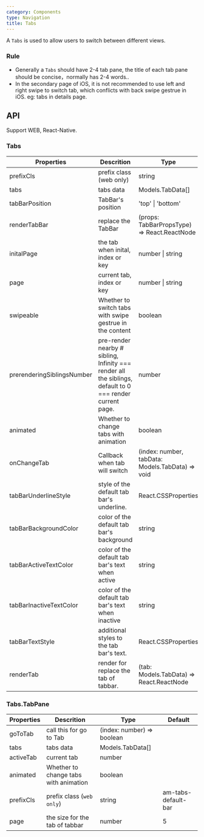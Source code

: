 ```yaml
---
category: Components
type: Navigation
title: Tabs
---
```



A `Tabs` is used to allow users to switch between different views.

### Rule

- Generally a `Tabs` should have 2-4 tab pane, the title of each tab pane should be concise，normally has 2-4 words..
- In the secondary page of iOS, it is not recommended to use left and right swipe to switch tab, which conflicts with back swipe gestrue in iOS. eg:  tabs in details page.


## API

Support WEB, React-Native.

### Tabs

Properties | Descrition | Type | Default | Optional
-----------|------------|------|--------|--------
prefixCls|prefix class (web only)|string| rmc-tabs|false
tabs|tabs data|Models.TabData[]||true
tabBarPosition|TabBar's position|'top' \| 'bottom' | top |false
renderTabBar|replace the TabBar|(props: TabBarPropsType) => React.ReactNode||false
initalPage|the tab when inital, index or key|number \| string||false
page|current tab, index or key|number \| string||false
swipeable|Whether to switch tabs with swipe gestrue in the content|boolean| true|false
prerenderingSiblingsNumber|pre-render nearby # sibling, Infinity === render all the siblings, default to 0 === render current page.|number| 1|false
animated|Whether to change tabs with animation|boolean| true|false
onChangeTab|Callback when tab will switch|(index: number, tabData: Models.TabData) => void||false
tabBarUnderlineStyle|style of the default tab bar's underline.|React.CSSProperties||false
tabBarBackgroundColor|color of the default tab bar's background|string||false
tabBarActiveTextColor|color of the default tab bar's text when active|string||false
tabBarInactiveTextColor|color of the default tab bar's text when inactive|string||false
tabBarTextStyle|additional styles to the tab bar's text.|React.CSSProperties||false
renderTab|render for replace the tab of tabbar. |(tab: Models.TabData) => React.ReactNode||false

### Tabs.TabPane

Properties | Descrition | Type | Default
-----------|------------|------|--------
goToTab|call this for go to Tab|(index: number) => boolean||true
tabs|tabs data|Models.TabData[]||true
activeTab|current tab|number||true
animated|Whether to change tabs with animation|boolean||true
prefixCls |prefix class (`web only`)|string| am-tabs-default-bar|false
page |the size for the tab of tabbar|number| 5|false
